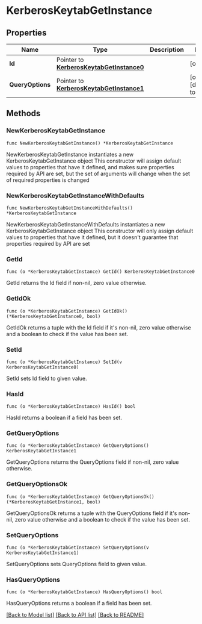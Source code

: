 # KerberosKeytabGetInstance

## Properties

Name | Type | Description | Notes
------------ | ------------- | ------------- | -------------
**Id** | Pointer to [**KerberosKeytabGetInstance0**](KerberosKeytabGetInstance0.md) |  | [optional] 
**QueryOptions** | Pointer to [**KerberosKeytabGetInstance1**](KerberosKeytabGetInstance1.md) |  | [optional] [default to {}]

## Methods

### NewKerberosKeytabGetInstance

`func NewKerberosKeytabGetInstance() *KerberosKeytabGetInstance`

NewKerberosKeytabGetInstance instantiates a new KerberosKeytabGetInstance object
This constructor will assign default values to properties that have it defined,
and makes sure properties required by API are set, but the set of arguments
will change when the set of required properties is changed

### NewKerberosKeytabGetInstanceWithDefaults

`func NewKerberosKeytabGetInstanceWithDefaults() *KerberosKeytabGetInstance`

NewKerberosKeytabGetInstanceWithDefaults instantiates a new KerberosKeytabGetInstance object
This constructor will only assign default values to properties that have it defined,
but it doesn't guarantee that properties required by API are set

### GetId

`func (o *KerberosKeytabGetInstance) GetId() KerberosKeytabGetInstance0`

GetId returns the Id field if non-nil, zero value otherwise.

### GetIdOk

`func (o *KerberosKeytabGetInstance) GetIdOk() (*KerberosKeytabGetInstance0, bool)`

GetIdOk returns a tuple with the Id field if it's non-nil, zero value otherwise
and a boolean to check if the value has been set.

### SetId

`func (o *KerberosKeytabGetInstance) SetId(v KerberosKeytabGetInstance0)`

SetId sets Id field to given value.

### HasId

`func (o *KerberosKeytabGetInstance) HasId() bool`

HasId returns a boolean if a field has been set.

### GetQueryOptions

`func (o *KerberosKeytabGetInstance) GetQueryOptions() KerberosKeytabGetInstance1`

GetQueryOptions returns the QueryOptions field if non-nil, zero value otherwise.

### GetQueryOptionsOk

`func (o *KerberosKeytabGetInstance) GetQueryOptionsOk() (*KerberosKeytabGetInstance1, bool)`

GetQueryOptionsOk returns a tuple with the QueryOptions field if it's non-nil, zero value otherwise
and a boolean to check if the value has been set.

### SetQueryOptions

`func (o *KerberosKeytabGetInstance) SetQueryOptions(v KerberosKeytabGetInstance1)`

SetQueryOptions sets QueryOptions field to given value.

### HasQueryOptions

`func (o *KerberosKeytabGetInstance) HasQueryOptions() bool`

HasQueryOptions returns a boolean if a field has been set.


[[Back to Model list]](../README.md#documentation-for-models) [[Back to API list]](../README.md#documentation-for-api-endpoints) [[Back to README]](../README.md)


